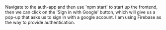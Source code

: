 Navigate to the auth-app and then use 'npm start' to start up the frontend, then we can click on the 'Sign in with Google' button, which will give us a pop-up that asks us to sign in with a google account.
I am using Firebase as the way to provide authentication.